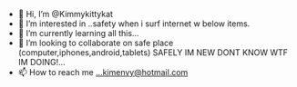 - 👋 Hi, I’m @Kimmykittykat
- 👀 I’m interested in ..safety when i surf internet w below items.
- 🌱 I’m currently learning all this...
- 💞️ I’m looking to collaborate on safe place (computer,iphones,android,tablets) SAFELY IM NEW DONT KNOW WTF IM DOING!...
- 📫 How to reach me ...kimenvy@hotmail.com

<!---
Kimmykittykat/Kimmykittykat is a ✨ special ✨ repository because its `README.md` (this file) appears on your GitHub profile.
You can click the Preview link to take a look at your changes.
--->
